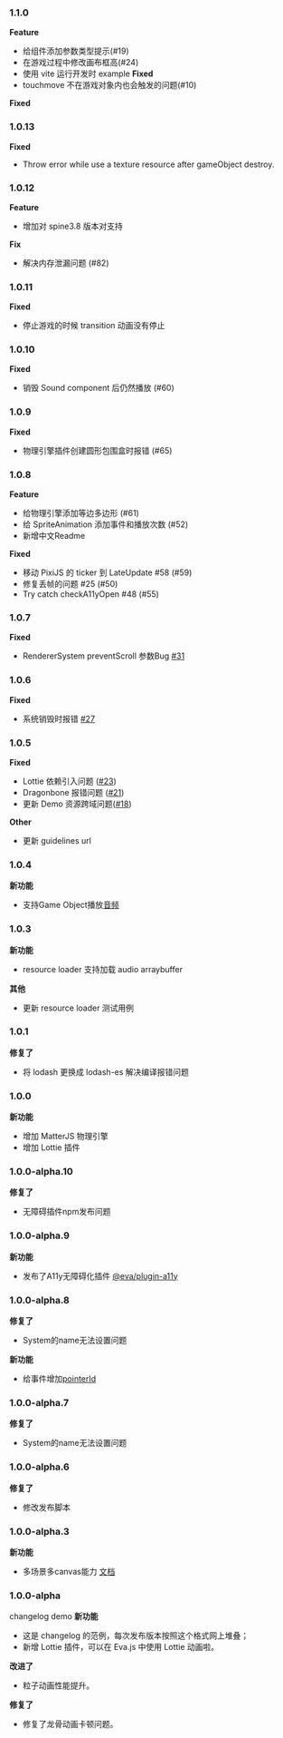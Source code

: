 ### 1.1.0
**Feature**
- 给组件添加参数类型提示(#19)
- 在游戏过程中修改画布框高(#24)
- 使用 vite 运行开发时 example
**Fixed**
- touchmove 不在游戏对象内也会触发的问题(#10)

**Fixed**

### 1.0.13
**Fixed**
- Throw error while use a texture resource after gameObject destroy.

### 1.0.12
**Feature**
- 增加对 spine3.8 版本对支持

**Fix**
- 解决内存泄漏问题 (#82)

### 1.0.11
**Fixed**
- 停止游戏的时候 transition 动画没有停止

### 1.0.10
**Fixed**
- 销毁 Sound component 后仍然播放 (#60)

### 1.0.9
**Fixed**
- 物理引擎插件创建圆形包围盒时报错 (#65)


### 1.0.8
**Feature**
- 给物理引擎添加等边多边形 (#61)
- 给 SpriteAnimation 添加事件和播放次数 (#52)
- 新增中文Readme

**Fixed**
- 移动 PixiJS 的 ticker 到 LateUpdate #58 (#59)
- 修复丢帧的问题 #25 (#50)
- Try catch checkA11yOpen #48 (#55)
  
### 1.0.7
**Fixed**
* RendererSystem preventScroll 参数Bug [#31](https://github.com/eva-engine/eva.js/pull/31)

### 1.0.6
**Fixed**
* 系统销毁时报错 [#27](https://github.com/eva-engine/eva.js/pull/27)

### 1.0.5
**Fixed**
* Lottie 依赖引入问题 ([#23](https://github.com/eva-engine/eva.js/pull/23))
* Dragonbone 报错问题 ([#21](https://github.com/eva-engine/eva.js/pull/21))
* 更新 Demo 资源跨域问题([#18](https://github.com/eva-engine/eva.js/pull/18))

**Other**
* 更新 guidelines url

### 1.0.4

**新功能**
- 支持Game Object播放[音频](https://eva-engine.gitee.io/#/tutorials/sound) 


### 1.0.3

**新功能**
- resource loader 支持加载 audio arraybuffer
  
**其他**
- 更新 resource loader 测试用例

### 1.0.1

**修复了**
- 将 lodash 更换成 lodash-es 解决编译报错问题

### 1.0.0

**新功能**
- 增加 MatterJS 物理引擎
- 增加 Lottie 插件

### 1.0.0-alpha.10

**修复了**
 - 无障碍插件npm发布问题

### 1.0.0-alpha.9

**新功能**
 - 发布了A11y无障碍化插件 [@eva/plugin-a11y](https://eva.js.org/#/tutorials/a11yPlugin)


### 1.0.0-alpha.8
**修复了**
 - System的name无法设置问题

**新功能**
 - 给事件增加[pointerId](https://eva.js.org/#/tutorials/interactionEvent?id=instance-event39s-arguments)

### 1.0.0-alpha.7
**修复了**
 - System的name无法设置问题

### 1.0.0-alpha.6
**修复了**
 - 修改发布脚本

### 1.0.0-alpha.3
**新功能**
 - 多场景多canvas能力 [文档](https://eva.js.org/#/tutorials/game?id=%e6%b8%b2%e6%9f%93%e5%88%b0%e5%a4%9a%e4%b8%aa-canvas)


### 1.0.0-alpha 
changelog demo
**新功能**
 - 这是 changelog 的范例，每次发布版本按照这个格式网上堆叠；
 - 新增 Lottie 插件，可以在 Eva.js 中使用 Lottie 动画啦。

**改进了**
 - 粒子动画性能提升。

**修复了**
 - 修复了龙骨动画卡顿问题。